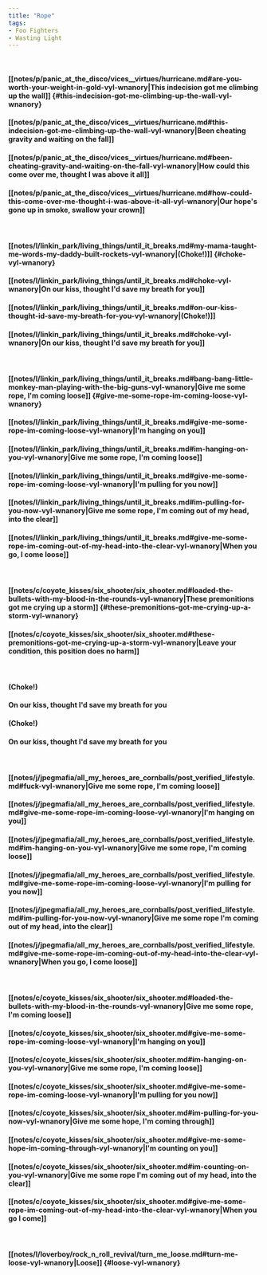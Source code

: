 ```yaml
---
title: "Rope"
tags:
- Foo Fighters
- Wasting Light
---
```

&nbsp;
#### [[notes/p/panic_at_the_disco/vices__virtues/hurricane.md#are-you-worth-your-weight-in-gold-vyl-wnanory|This indecision got me climbing up the wall]] {#this-indecision-got-me-climbing-up-the-wall-vyl-wnanory}
#### [[notes/p/panic_at_the_disco/vices__virtues/hurricane.md#this-indecision-got-me-climbing-up-the-wall-vyl-wnanory|Been cheating gravity and waiting on the fall]]
#### [[notes/p/panic_at_the_disco/vices__virtues/hurricane.md#been-cheating-gravity-and-waiting-on-the-fall-vyl-wnanory|How could this come over me, thought I was above it all]]
#### [[notes/p/panic_at_the_disco/vices__virtues/hurricane.md#how-could-this-come-over-me-thought-i-was-above-it-all-vyl-wnanory|Our hope's gone up in smoke, swallow your crown]]
&nbsp;
#### [[notes/l/linkin_park/living_things/until_it_breaks.md#my-mama-taught-me-words-my-daddy-built-rockets-vyl-wnanory|(Choke!)]] {#choke-vyl-wnanory}
#### [[notes/l/linkin_park/living_things/until_it_breaks.md#choke-vyl-wnanory|On our kiss, thought I'd save my breath for you]]
#### [[notes/l/linkin_park/living_things/until_it_breaks.md#on-our-kiss-thought-id-save-my-breath-for-you-vyl-wnanory|(Choke!)]]
#### [[notes/l/linkin_park/living_things/until_it_breaks.md#choke-vyl-wnanory|On our kiss, thought I'd save my breath for you]]
&nbsp;
#### [[notes/l/linkin_park/living_things/until_it_breaks.md#bang-bang-little-monkey-man-playing-with-the-big-guns-vyl-wnanory|Give me some rope, I'm coming loose]] {#give-me-some-rope-im-coming-loose-vyl-wnanory}
#### [[notes/l/linkin_park/living_things/until_it_breaks.md#give-me-some-rope-im-coming-loose-vyl-wnanory|I'm hanging on you]]
#### [[notes/l/linkin_park/living_things/until_it_breaks.md#im-hanging-on-you-vyl-wnanory|Give me some rope, I'm coming loose]]
#### [[notes/l/linkin_park/living_things/until_it_breaks.md#give-me-some-rope-im-coming-loose-vyl-wnanory|I'm pulling for you now]]
#### [[notes/l/linkin_park/living_things/until_it_breaks.md#im-pulling-for-you-now-vyl-wnanory|Give me some rope, I'm coming out of my head, into the clear]]
#### [[notes/l/linkin_park/living_things/until_it_breaks.md#give-me-some-rope-im-coming-out-of-my-head-into-the-clear-vyl-wnanory|When you go, I come loose]]
&nbsp;
#### [[notes/c/coyote_kisses/six_shooter/six_shooter.md#loaded-the-bullets-with-my-blood-in-the-rounds-vyl-wnanory|These premonitions got me crying up a storm]] {#these-premonitions-got-me-crying-up-a-storm-vyl-wnanory}
#### [[notes/c/coyote_kisses/six_shooter/six_shooter.md#these-premonitions-got-me-crying-up-a-storm-vyl-wnanory|Leave your condition, this position does no harm]]
&nbsp;
#### (Choke!)
#### On our kiss, thought I'd save my breath for you
#### (Choke!)
#### On our kiss, thought I'd save my breath for you
&nbsp;
#### [[notes/j/jpegmafia/all_my_heroes_are_cornballs/post_verified_lifestyle.md#fuck-vyl-wnanory|Give me some rope, I'm coming loose]]
#### [[notes/j/jpegmafia/all_my_heroes_are_cornballs/post_verified_lifestyle.md#give-me-some-rope-im-coming-loose-vyl-wnanory|I'm hanging on you]]
#### [[notes/j/jpegmafia/all_my_heroes_are_cornballs/post_verified_lifestyle.md#im-hanging-on-you-vyl-wnanory|Give me some rope, I'm coming loose]]
#### [[notes/j/jpegmafia/all_my_heroes_are_cornballs/post_verified_lifestyle.md#give-me-some-rope-im-coming-loose-vyl-wnanory|I'm pulling for you now]]
#### [[notes/j/jpegmafia/all_my_heroes_are_cornballs/post_verified_lifestyle.md#im-pulling-for-you-now-vyl-wnanory|Give me some rope I'm coming out of my head, into the clear]]
#### [[notes/j/jpegmafia/all_my_heroes_are_cornballs/post_verified_lifestyle.md#give-me-some-rope-im-coming-out-of-my-head-into-the-clear-vyl-wnanory|When you go, I come loose]]
&nbsp;
#### [[notes/c/coyote_kisses/six_shooter/six_shooter.md#loaded-the-bullets-with-my-blood-in-the-rounds-vyl-wnanory|Give me some rope, I'm coming loose]]
#### [[notes/c/coyote_kisses/six_shooter/six_shooter.md#give-me-some-rope-im-coming-loose-vyl-wnanory|I'm hanging on you]]
#### [[notes/c/coyote_kisses/six_shooter/six_shooter.md#im-hanging-on-you-vyl-wnanory|Give me some rope, I'm coming loose]]
#### [[notes/c/coyote_kisses/six_shooter/six_shooter.md#give-me-some-rope-im-coming-loose-vyl-wnanory|I'm pulling for you now]]
#### [[notes/c/coyote_kisses/six_shooter/six_shooter.md#im-pulling-for-you-now-vyl-wnanory|Give me some hope, I'm coming through]]
#### [[notes/c/coyote_kisses/six_shooter/six_shooter.md#give-me-some-hope-im-coming-through-vyl-wnanory|I'm counting on you]]
#### [[notes/c/coyote_kisses/six_shooter/six_shooter.md#im-counting-on-you-vyl-wnanory|Give me some rope I'm coming out of my head, into the clear]]
#### [[notes/c/coyote_kisses/six_shooter/six_shooter.md#give-me-some-rope-im-coming-out-of-my-head-into-the-clear-vyl-wnanory|When you go I come]]
&nbsp;
#### [[notes/l/loverboy/rock_n_roll_revival/turn_me_loose.md#turn-me-loose-vyl-wnanory|Loose]] {#loose-vyl-wnanory}
